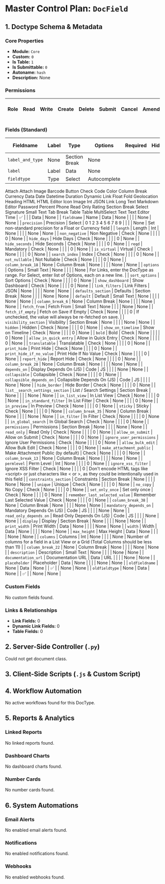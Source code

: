 # Master Control Plan: `DocField`

## 1. Doctype Schema & Metadata

### Core Properties
- **Module:** `Core`
- **Custom:** `0`
- **Is Table:** `1`
- **Is Submittable:** `0`
- **Autoname:** `hash`
- **Description:** None

### Permissions
| Role | Read | Write | Create | Delete | Submit | Cancel | Amend | Report | Import | Export | Print | Email | Share | Set User Perms |
|---|---|---|---|---|---|---|---|---|---|---|---|---|---|---|


### Fields (Standard)
| Fieldname | Label | Type | Options | Required | Hidden | Read Only | Default | Description |
|---|---|---|---|---|---|---|---|---|
| `label_and_type` | None | Section Break | None |  |  |  | None | None |
| `label` | Label | Data | None |  |  |  | None | None |
| `fieldtype` | Type | Select | Autocomplete
Attach
Attach Image
Barcode
Button
Check
Code
Color
Column Break
Currency
Data
Date
Datetime
Duration
Dynamic Link
Float
Fold
Geolocation
Heading
HTML
HTML Editor
Icon
Image
Int
JSON
Link
Long Text
Markdown Editor
Password
Percent
Phone
Read Only
Rating
Section Break
Select
Signature
Small Text
Tab Break
Table
Table MultiSelect
Text
Text Editor
Time | ✅ |  |  | Data | None |
| `fieldname` | Name | Data | None |  |  |  | None | None |
| `precision` | Precision | Select | 
0
1
2
3
4
5
6
7
8
9 |  |  |  | None | Set non-standard precision for a Float or Currency field |
| `length` | Length | Int | None |  |  |  | None | None |
| `non_negative` | Non Negative | Check | None |  |  |  | 0 | None |
| `hide_days` | Hide Days | Check | None |  |  |  | 0 | None |
| `hide_seconds` | Hide Seconds | Check | None |  |  |  | 0 | None |
| `reqd` | Mandatory | Check | None |  |  |  | 0 | None |
| `is_virtual` | Virtual | Check | None |  |  |  | 0 | None |
| `search_index` | Index | Check | None |  |  |  | 0 | None |
| `not_nullable` | Not Nullable | Check | None |  |  |  | 0 | None |
| `column_break_18` | None | Column Break | None |  |  |  | None | None |
| `options` | Options | Small Text | None |  |  |  | None | For Links, enter the DocType as range.
For Select, enter list of Options, each on a new line. |
| `sort_options` | Sort Options | Check | None |  |  |  | 0 | None |
| `show_dashboard` | Show Dashboard | Check | None |  |  |  | 0 | None |
| `link_filters` | Link Filters | JSON | None |  |  |  | None | None |
| `defaults_section` | Defaults | Section Break | None |  |  |  | None | None |
| `default` | Default | Small Text | None |  |  |  | None | None |
| `column_break_6` | None | Column Break | None |  |  |  | None | None |
| `fetch_from` | Fetch From | Small Text | None |  |  |  | None | None |
| `fetch_if_empty` | Fetch on Save if Empty | Check | None |  |  |  | 0 | If unchecked, the value will always be re-fetched on save. |
| `visibility_section` | Visibility | Section Break | None |  |  |  | None | None |
| `hidden` | Hidden | Check | None |  |  |  | 0 | None |
| `show_on_timeline` | Show on Timeline | Check | None |  |  |  | 0 | None |
| `bold` | Bold | Check | None |  |  |  | 0 | None |
| `allow_in_quick_entry` | Allow in Quick Entry | Check | None |  |  |  | 0 | None |
| `translatable` | Translatable | Check | None |  |  |  | 0 | None |
| `print_hide` | Print Hide | Check | None |  |  |  | 0 | None |
| `print_hide_if_no_value` | Print Hide If No Value | Check | None |  |  |  | 0 | None |
| `report_hide` | Report Hide | Check | None |  |  |  | 0 | None |
| `column_break_28` | None | Column Break | None |  |  |  | None | None |
| `depends_on` | Display Depends On (JS) | Code | JS |  |  |  | None | None |
| `collapsible` | Collapsible | Check | None |  |  |  | 0 | None |
| `collapsible_depends_on` | Collapsible Depends On (JS) | Code | JS |  |  |  | None | None |
| `hide_border` | Hide Border | Check | None |  |  |  | 0 | None |
| `list__search_settings_section` | List / Search Settings | Section Break | None |  |  |  | None | None |
| `in_list_view` | In List View | Check | None |  |  |  | 0 | None |
| `in_standard_filter` | In List Filter | Check | None |  |  |  | 0 | None |
| `in_preview` | In Preview | Check | None |  |  |  | 0 | None |
| `sticky` | Sticky | Check | None |  |  |  | 0 | None |
| `column_break_35` | None | Column Break | None |  |  |  | None | None |
| `in_filter` | In Filter | Check | None |  |  |  | 0 | None |
| `in_global_search` | In Global Search | Check | None |  |  |  | 0 | None |
| `permissions` | Permissions | Section Break | None |  |  |  | None | None |
| `read_only` | Read Only | Check | None |  |  |  | 0 | None |
| `allow_on_submit` | Allow on Submit | Check | None |  |  |  | 0 | None |
| `ignore_user_permissions` | Ignore User Permissions | Check | None |  |  |  | 0 | None |
| `allow_bulk_edit` | Allow Bulk Edit | Check | None |  |  |  | 0 | None |
| `make_attachment_public` | Make Attachment Public (by default) | Check | None |  |  |  | 0 | None |
| `column_break_13` | None | Column Break | None |  |  |  | None | None |
| `permlevel` | Perm Level | Int | None |  |  |  | 0 | None |
| `ignore_xss_filter` | Ignore XSS Filter | Check | None |  |  |  | 0 | Don't encode HTML tags like &lt;script&gt; or just characters like &lt; or &gt;, as they could be intentionally used in this field |
| `constraints_section` | Constraints | Section Break | None |  |  |  | None | None |
| `unique` | Unique | Check | None |  |  |  | 0 | None |
| `no_copy` | No Copy | Check | None |  |  |  | 0 | None |
| `set_only_once` | Set only once | Check | None |  |  |  | 0 | None |
| `remember_last_selected_value` | Remember Last Selected Value | Check | None |  |  |  | 0 | None |
| `column_break_38` | None | Column Break | None |  |  |  | None | None |
| `mandatory_depends_on` | Mandatory Depends On (JS) | Code | JS |  |  |  | None | None |
| `read_only_depends_on` | Read Only Depends On (JS) | Code | JS |  |  |  | None | None |
| `display` | Display | Section Break | None |  |  |  | None | None |
| `print_width` | Print Width | Data | None |  |  |  | None | None |
| `width` | Width | Data | None |  |  |  | None | None |
| `max_height` | Max Height | Data | None |  |  |  | None | None |
| `columns` | Columns | Int | None |  |  |  | None | Number of columns for a field in a List View or a Grid (Total Columns should be less than 11) |
| `column_break_22` | None | Column Break | None |  |  |  | None | None |
| `description` | Description | Small Text | None |  |  |  | None | None |
| `documentation_url` | Documentation URL | Data | URL |  |  |  | None | None |
| `placeholder` | Placeholder | Data | None |  |  |  | None | None |
| `oldfieldname` | None | Data | None |  | ✅ |  | None | None |
| `oldfieldtype` | None | Data | None |  | ✅ |  | None | None |


### Custom Fields
No custom fields found.


### Links & Relationships
- **Link Fields:** 0
- **Dynamic Link Fields:** 0
- **Table Fields:** 0

## 2. Server-Side Controller (`.py`)
Could not get document class.


## 3. Client-Side Scripts (`.js` & Custom Script)




## 4. Workflow Automation
No active workflows found for this DocType.


## 5. Reports & Analytics
### Linked Reports
No linked reports found.


### Dashboard Charts
No dashboard charts found.


### Number Cards
No number cards found.


## 6. System Automations
### Email Alerts
No enabled email alerts found.


### Notifications
No enabled notifications found.


### Webhooks
No enabled webhooks found.
